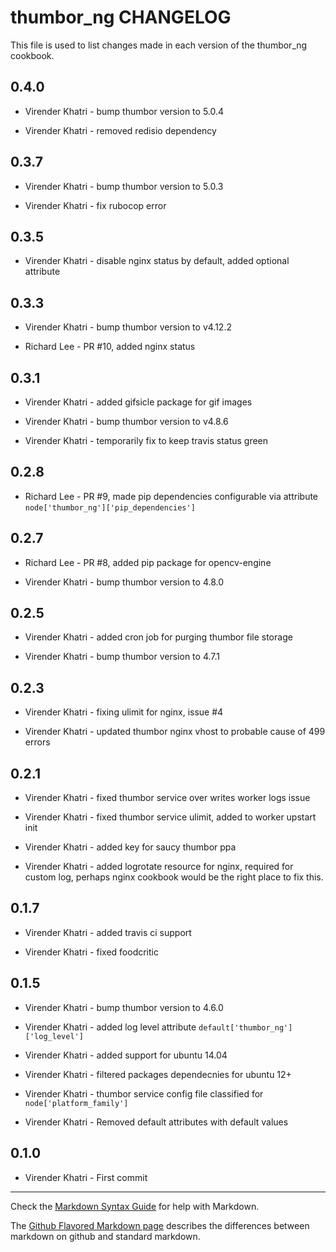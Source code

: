 thumbor_ng CHANGELOG
====================

This file is used to list changes made in each version of the thumbor_ng cookbook.

0.4.0
-----

- Virender Khatri - bump thumbor version to 5.0.4

- Virender Khatri - removed redisio dependency

0.3.7
-----

- Virender Khatri - bump thumbor version to 5.0.3

- Virender Khatri - fix rubocop error

0.3.5
-----

- Virender Khatri - disable nginx status by default, added optional attribute

0.3.3
-----

- Virender Khatri - bump thumbor version to v4.12.2

- Richard Lee - PR #10, added nginx status

0.3.1
-----

- Virender Khatri - added gifsicle package for gif images

- Virender Khatri - bump thumbor version to v4.8.6

- Virender Khatri - temporarily fix to keep travis status green

0.2.8
-----

- Richard Lee - PR #9, made pip dependencies configurable via attribute `node['thumbor_ng']['pip_dependencies']`

0.2.7
-----

- Richard Lee - PR #8, added pip package for opencv-engine

- Virender Khatri - bump thumbor version to 4.8.0

0.2.5
-----

- Virender Khatri - added cron job for purging thumbor file storage

- Virender Khatri - bump thumbor version to 4.7.1

0.2.3
-----

- Virender Khatri - fixing ulimit for nginx, issue #4

- Virender Khatri - updated thumbor nginx vhost to probable cause of 499 errors

0.2.1
-----

- Virender Khatri - fixed thumbor service over writes worker logs issue

- Virender Khatri - fixed thumbor service ulimit, added to worker upstart init

- Virender Khatri - added key for saucy thumbor ppa

- Virender Khatri - added logrotate resource for nginx, required for custom log, perhaps nginx cookbook
                    would be the right place to fix this.

0.1.7
-----

- Virender Khatri - added travis ci support

- Virender Khatri - fixed foodcritic

0.1.5
-----

- Virender Khatri - bump thumbor version to 4.6.0

- Virender Khatri - added log level attribute `default['thumbor_ng']['log_level']`

- Virender Khatri - added support for ubuntu 14.04

- Virender Khatri - filtered packages dependecnies for ubuntu 12+

- Virender Khatri - thumbor service config file classified for `node['platform_family']`

- Virender Khatri - Removed default attributes with default values

0.1.0
-----

- Virender Khatri - First commit

- - -
Check the [Markdown Syntax Guide](http://daringfireball.net/projects/markdown/syntax) for help with Markdown.

The [Github Flavored Markdown page](http://github.github.com/github-flavored-markdown/) describes the differences between markdown on github and standard markdown.
